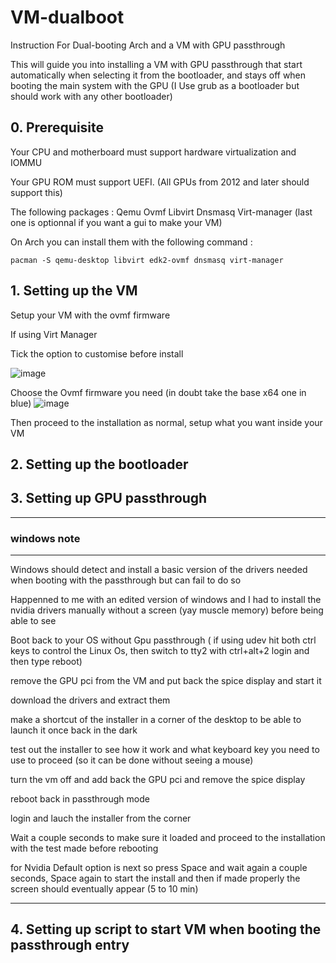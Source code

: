 # VM-dualboot
Instruction For Dual-booting Arch and a VM with GPU passthrough

This will guide you into installing a VM with GPU passthrough that start automatically when selecting it from the bootloader, and stays off when booting the main system with the GPU
(I Use grub as a bootloader but should work with any other bootloader)


## 0. Prerequisite
Your CPU and motherboard must support hardware virtualization and IOMMU 

Your GPU ROM must support UEFI. (All GPUs from 2012 and later should support this)

The following packages : Qemu Ovmf Libvirt Dnsmasq Virt-manager (last one is optionnal if you want a gui to make your VM)

On Arch you can install them with the following command :
```
pacman -S qemu-desktop libvirt edk2-ovmf dnsmasq virt-manager
```

## 1. Setting up the VM
Setup your VM with the ovmf firmware

If using Virt Manager

Tick the option to customise before install

![image](https://github.com/K-arch27/VM-dualboot/assets/98610690/4a52f965-2dbe-4b89-b750-47a677ed6e2d)

Choose the Ovmf firmware you need (in doubt take the base x64 one in blue)
![image](https://github.com/K-arch27/VM-dualboot/assets/98610690/1a5d397b-181c-4db7-b2f1-4886a258bfa6)

Then proceed to the installation as normal, setup what you want inside your VM



## 2. Setting up the bootloader


## 3. Setting up GPU passthrough


---
### windows note
---

Windows should detect and install a basic version of the drivers needed when booting with the passthrough but can fail to do so

Happenned to me with an edited version of windows and I had to install the nvidia drivers manually without a screen (yay muscle memory) before being able to see

Boot back to your OS without Gpu passthrough ( if using udev hit both ctrl keys to control the Linux Os, then switch to tty2 with ctrl+alt+2 login and then type reboot)

remove the GPU pci from the VM and put back the spice display and start it 

download the drivers and extract them 

make a shortcut of the installer in a corner of the desktop to be able to launch it once back in the dark

test out the installer to see how it work and what keyboard key you need to use to proceed (so it can be done without seeing a mouse)

turn the vm off and add back the GPU pci and remove the spice display

reboot back in passthrough mode

login and lauch the installer from the corner

Wait a couple seconds to make sure it loaded and proceed to the installation with the test made before rebooting

for Nvidia Default option is next so press Space and wait again a couple seconds, Space again to start the install and then if made properly the screen should eventually appear (5 to 10 min) 

---

## 4. Setting up script to start VM when booting the passthrough entry


